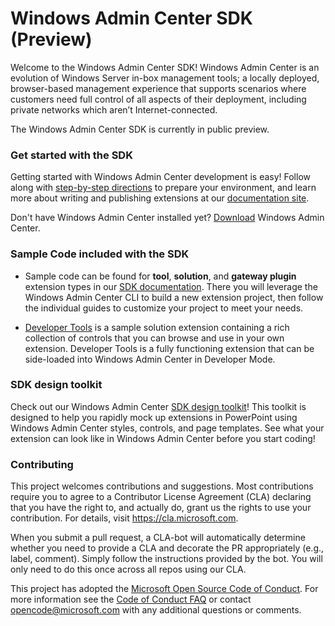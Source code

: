 # Windows Admin Center SDK (Preview) #

Welcome to the Windows Admin Center SDK!  Windows Admin Center is an evolution of Windows Server in-box management tools; a locally deployed, browser-based management experience that supports scenarios where customers need full control of all aspects of their deployment, including private networks which aren’t Internet-connected.

The Windows Admin Center SDK is currently in public preview. 

### Get started with the SDK ###

Getting started with Windows Admin Center development is easy!  Follow along with [step-by-step directions](https://docs.microsoft.com/en-us/windows-server/manage/windows-admin-center/extend/prepare-development-environment) to prepare your environment, and learn more about writing and publishing extensions at our [documentation site](http://aka.ms/WindowsAdminCenter).

Don't have Windows Admin Center installed yet?  [Download](http://aka.ms/WindowsAdminCenter) Windows Admin Center.

### Sample Code included with the SDK ###

* Sample code can be found for **tool**, **solution**, and **gateway plugin** extension types in our [SDK documentation](http://aka.ms/WACSDKDocs).  There you will leverage the Windows Admin Center CLI to build a new extension project, then follow the individual guides to customize your project to meet your needs.  

* [Developer Tools](/windows-admin-center-developer-tools) is a sample solution extension containing a rich collection of controls that you can browse and use in your own extension.  Developer Tools is a fully functioning extension that can be side-loaded into Windows Admin Center in Developer Mode.

### SDK design toolkit ###

Check out our Windows Admin Center [SDK design toolkit](WindowsAdminCenterDesignToolkit.zip)! This toolkit is designed to help you rapidly mock up extensions in PowerPoint using Windows Admin Center styles, controls, and page templates. See what your extension can look like in Windows Admin Center before you start coding!

### Contributing ###

This project welcomes contributions and suggestions.  Most contributions require you to agree to a
Contributor License Agreement (CLA) declaring that you have the right to, and actually do, grant us
the rights to use your contribution. For details, visit https://cla.microsoft.com.

When you submit a pull request, a CLA-bot will automatically determine whether you need to provide
a CLA and decorate the PR appropriately (e.g., label, comment). Simply follow the instructions
provided by the bot. You will only need to do this once across all repos using our CLA.

This project has adopted the [Microsoft Open Source Code of Conduct](https://opensource.microsoft.com/codeofconduct/).
For more information see the [Code of Conduct FAQ](https://opensource.microsoft.com/codeofconduct/faq/) or
contact [opencode@microsoft.com](mailto:opencode@microsoft.com) with any additional questions or comments.
